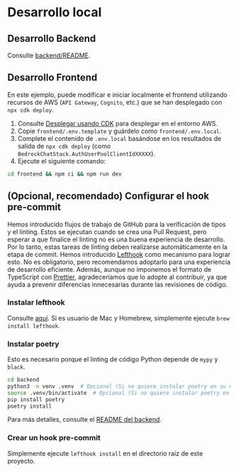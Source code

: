 # Desarrollo local

## Desarrollo Backend

Consulte [backend/README](../backend/README_es-ES.md).

## Desarrollo Frontend

En este ejemplo, puede modificar e iniciar localmente el frontend utilizando recursos de AWS (`API Gateway`, `Cognito`, etc.) que se han desplegado con `npx cdk deploy`.

1. Consulte [Desplegar usando CDK](../README.md#deploy-using-cdk) para desplegar en el entorno AWS.
2. Copie `frontend/.env.template` y guárdelo como `frontend/.env.local`.
3. Complete el contenido de `.env.local` basándose en los resultados de salida de `npx cdk deploy` (como `BedrockChatStack.AuthUserPoolClientIdXXXXX`).
4. Ejecute el siguiente comando:

```zsh
cd frontend && npm ci && npm run dev
```

## (Opcional, recomendado) Configurar el hook pre-commit

Hemos introducido flujos de trabajo de GitHub para la verificación de tipos y el linting. Estos se ejecutan cuando se crea una Pull Request, pero esperar a que finalice el linting no es una buena experiencia de desarrollo. Por lo tanto, estas tareas de linting deben realizarse automáticamente en la etapa de commit. Hemos introducido [Lefthook](https://github.com/evilmartians/lefthook?tab=readme-ov-file#install) como mecanismo para lograr esto. No es obligatorio, pero recomendamos adoptarlo para una experiencia de desarrollo eficiente. Además, aunque no imponemos el formato de TypeScript con [Prettier](https://prettier.io/), agradeceríamos que lo adopte al contribuir, ya que ayuda a prevenir diferencias innecesarias durante las revisiones de código.

### Instalar lefthook

Consulte [aquí](https://github.com/evilmartians/lefthook#install). Si es usuario de Mac y Homebrew, simplemente ejecute `brew install lefthook`.

### Instalar poetry

Esto es necesario porque el linting de código Python depende de `mypy` y `black`.

```sh
cd backend
python3 -m venv .venv  # Opcional (Si no quiere instalar poetry en su entorno)
source .venv/bin/activate  # Opcional (Si no quiere instalar poetry en su entorno)
pip install poetry
poetry install
```

Para más detalles, consulte el [README del backend](../backend/README_es-ES.md).

### Crear un hook pre-commit

Simplemente ejecute `lefthook install` en el directorio raíz de este proyecto.